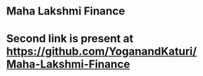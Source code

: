 # Maha Lakshmi Finance

# Second link is present at https://github.com/YoganandKaturi/Maha-Lakshmi-Finance
